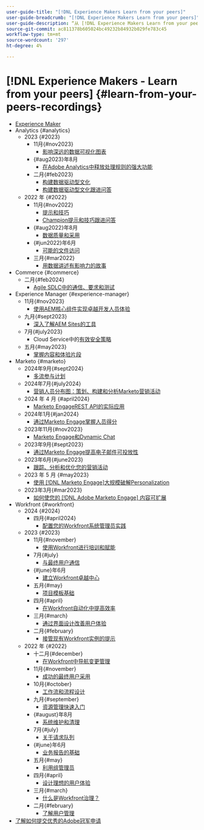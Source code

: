 ```yaml
---
user-guide-title: "[!DNL Experience Makers Learn from your peers]"
user-guide-breadcrumb: "[!DNL Experience Makers Learn from your peers]"
user-guide-description: “从 [!DNL Experience Makers Learn from your peers]开始的录制集合”
source-git-commit: ac811378b605024bc49232b84932b029fe783c45
workflow-type: tm+mt
source-wordcount: '297'
ht-degree: 4%

---
```



# [!DNL Experience Makers - Learn from your peers] {#learn-from-your-peers-recordings}

+ [Experience Maker](overview.md)
+ Analytics {#analytics}
   + 2023 {#2023}
      + 11月{#nov2023}
         + [影响深远的数据可视化图表](analytics/nov2023/impactful-data-visualizations.md)
      + {#aug2023}年8月
         + [在Adobe Analytics中释放处理规则的强大功能](analytics/aug2023/processing-rules.md)
      + 二月{#feb2023}
         + [构建数据驱动型文化](analytics/feb2023/data-driven-culture.md)
         + [构建数据驱动型文化跟进问答](analytics/feb2023/data-driven-culture-q-and-a.md)
   + 2022 年 {#2022}
      + 11月{#nov2022}
         + [提示和技巧](analytics/nov2022/tips-and-tricks.md)
         + [Champion提示和技巧跟进问答](analytics/nov2022/tips-and-tricks-q-and-a.md)
      + {#aug2022}年8月
         + [数据质量和采用](analytics/aug2022/data-quality.md)
      + {#jun2022}年6月
         + [可能的文件访问](analytics/june2022/mission-possible.md)
      + 三月{#mar2022}
         + [用数据讲述有影响力的故事](analytics/mar2022/stories-with-data.md)
+ Commerce {#commerce}
   + 二月{#feb2024}
      + [Agile SDLC中的通信、要求和测试](commerce/2024/agile-sdlc.md)
+ Experience Manager {#experience-manager}
   + 11月{#nov2023}
      + [使用AEM核心组件实现卓越开发人员体验](experience-manager/nov2023/core-components.md)
   + 九月{#sept2023}
      + [深入了解AEM Sites的工具](experience-manager/sept2023/aem-sites-tools.md)
   + 7月{#july2023}
      + Cloud Service中的[有效安全策略](experience-manager/july2023/effective-security-strategies-in-cloud-service.md)
   + 五月{#may2023}
      + [掌握内容和体验片段](experience-manager/may2023/mastering-content-and-experience-fragments.md)
+ Marketo {#marketo}
   + 2024年9月{#sept2024}
      + [多流参与计划](marketo/sept2024/multi-stream-engagement-programs.md)
   + 2024年7月{#july2024}
      + [营销人员分布图：策划、构建和分析Marketo营销活动](marketo/july2024/marketers-map-marketo-campaigns.md)
   + 2024 年 4 月 {#april2024}
      + [Marketo EngageREST API的实际应用](marketo/april2024/practical-applications-of-marketo-engage-rest-api.md)
   + 2024年1月{#jan2024}
      + [通过Marketo Engage掌握人员得分](marketo/jan2024/person-scoring-mastery.md)
   + 2023年11月{#nov2023}
      + [Marketo Engage和Dynamic Chat](marketo/nov2023/dynamic-chat.md)
   + 2023年9月{#sept2023}
      + [通过Marketo Engage提高电子邮件可投放性](marketo/sept2023/email-deliverability.md)
   + 2023年6月{#june2023}
      + [跟踪、分析和优化您的营销活动](marketo/june2023/marketing-campaigns.md)
   + 2023 年 5 月 {#may2023}
      + [使用 [!DNL Marketo Engage]大规模破解Personalization](marketo/may2023/personalization-at-scale.md)
   + 2023年3月{#mar2023}
      + [如何使您的 [!DNL Adobe Marketo Engage] 内容可扩展](marketo/mar2023/templates-tokens-teamwork.md)
+ Workfront {#workfront}
   + 2024 {#2024}
      + 四月{#april2024}
         + [配置您的Workfront系统管理员实践](workfront/2024/04/staffing-your-workfront-system-admin-practice.md)
   + 2023 {#2023}
      + 11月{#november}
         + [使用Workfront进行培训和赋能](workfront/2023/11/using-workfront-for-training-and-enablement.md)
      + 7月{#july}
         + [与最终用户通信](workfront/2023/07/communicating-with-end-users.md)
      + {#june}年6月
         + [建立Workfront卓越中心](workfront/2023/06/establishing-a-workfront-center-of-excellence.md)
      + 五月{#may}
         + [项目模板基础](workfront/2023/05/foundations-of-project-templates.md)
      + 四月{#april}
         + [在Workfront自动化中提高效率](workfront/2023/04/finding-efficiencies-in-workfront-automation.md)
      + 三月{#march}
         + [通过界面设计改善用户体验](workfront/2023/03/improving-user-experience-with-interface-design.md)
      + 二月{#february}
         + [接管现有Workfront实例的提示](workfront/2023/02/tips-for-taking-over-an-existing-workfront-instance.md)
   + 2022 年 {#2022}
      + 十二月{#december}
         + [在Workfront中导航变更管理](workfront/2022/12/navigating-change-management.md)
      + 11月{#november}
         + [成功的最终用户采用](workfront/2022/11/successful-end-user-adoption.md)
      + 10月{#october}
         + [工作流和流程设计](workfront/2022/10/workflow-and-process-design.md)
      + 九月{#september}
         + [资源管理快速入门](workfront/2022/09/getting-started-with-resource-management.md)
      + {#august}年8月
         + [系统维护和清理](workfront/2022/08/system-maintenance-and-cleanup.md)
      + 7月{#july}
         + [关于请求队列](workfront/2022/07/all-about-request-queues.md)
      + {#june}年6月
         + [业务报告的基础](workfront/2022/06/foundations-of-operational-reporting.md)
      + 五月{#may}
         + [利用组管理员](workfront/2022/05/leveraging-the-group-admin.md)
      + 四月{#april}
         + [设计理想的用户体验](workfront/2022/04/designing-an-ideal-user-experience.md)
      + 三月{#march}
         + [什么是Workfront治理？](workfront/2022/03/what-is-workfront-governance.md)
      + 二月{#february}
         + [了解用户管理](workfront/2022/02/understanding-user-management.md)
+ [了解如何提交优秀的Adobe冠军申请](./adobe-champion-application.md)
